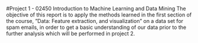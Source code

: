 #Project 1 - 02450 Introduction to Machine Learning and Data Mining
The objective of this report is to apply the methods learned in the first section of the course, ”Data: Feature extraction, and visualization” on a data set for spam emails, in order to get a basic understanding of our data prior to the further analysis which will be performed in project 2.
